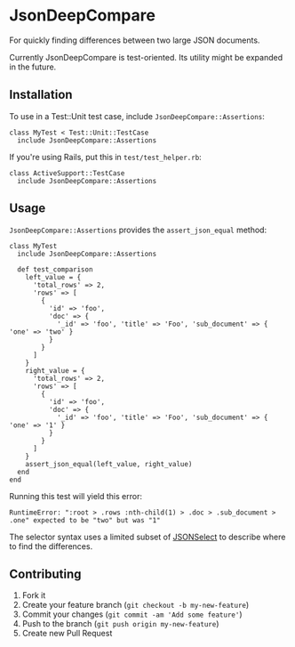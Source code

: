 # JsonDeepCompare

For quickly finding differences between two large JSON documents.

Currently JsonDeepCompare is test-oriented.  Its utility might be
expanded in the future.

## Installation

To use in a Test::Unit test case, include `JsonDeepCompare::Assertions`:

    class MyTest < Test::Unit::TestCase
      include JsonDeepCompare::Assertions

If you're using Rails, put this in `test/test_helper.rb`:

    class ActiveSupport::TestCase
      include JsonDeepCompare::Assertions

## Usage

`JsonDeepCompare::Assertions` provides the `assert_json_equal` method:

    class MyTest
      include JsonDeepCompare::Assertions

      def test_comparison
        left_value = {
          'total_rows' => 2,
          'rows' => [
            {
              'id' => 'foo',
              'doc' => {
                '_id' => 'foo', 'title' => 'Foo', 'sub_document' => { 'one' => 'two' }
              }
            }
          ]
        }
        right_value = {
          'total_rows' => 2,
          'rows' => [
            {
              'id' => 'foo',
              'doc' => {
                '_id' => 'foo', 'title' => 'Foo', 'sub_document' => { 'one' => '1' }
              }
            }
          ]
        }
        assert_json_equal(left_value, right_value)
      end
    end
  
Running this test will yield this error:

    RuntimeError: ":root > .rows :nth-child(1) > .doc > .sub_document > .one" expected to be "two" but was "1"

The selector syntax uses a limited subset of
[JSONSelect](http://jsonselect.org/) to describe where to find the
differences.

## Contributing

1. Fork it
2. Create your feature branch (`git checkout -b my-new-feature`)
3. Commit your changes (`git commit -am 'Add some feature'`)
4. Push to the branch (`git push origin my-new-feature`)
5. Create new Pull Request
